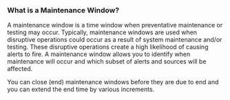 ### What is a Maintenance Window?

A maintenance window is a time window when preventative maintenance or testing may occur. Typically,
maintenance windows are used when disruptive operations could occur as a result of system maintenance and/or testing.
These disruptive operations create a high likelihood of causing alerts to fire. A maintenance window
allows you to identify when maintenance will occur and which subset of alerts and sources will be affected.

You can close (end) maintenance windows before they are due to end and you can extend the end time by various increments.

